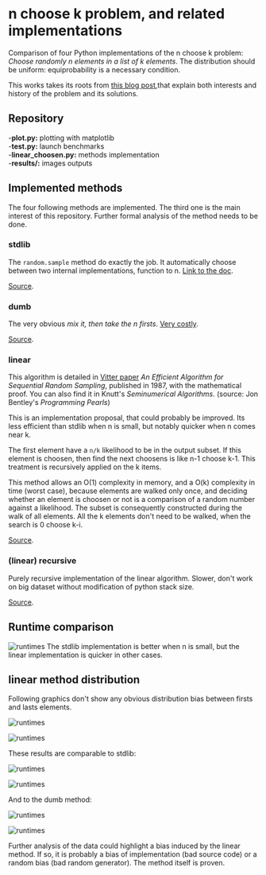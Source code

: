 # n choose k problem, and related implementations
Comparison of four Python implementations of the n choose k problem: *Choose randomly n elements in a list of k elements*.
The distribution should be uniform: equiprobability is a necessary condition.

This works takes its roots from [this blog post](https://getkerf.wordpress.com/2016/03/30/the-best-algorithm-no-one-knows-about/),that explain both interests and history of the problem and its solutions.


## Repository
-**plot.py:** plotting with matplotlib  
-**test.py:** launch benchmarks  
-**linear_choosen.py:** methods implementation  
-**results/:** images outputs  

## Implemented methods
The four following methods are implemented. The third one is the main interest of this repository.
Further formal analysis of the method needs to be done.

### stdlib
The `random.sample` method do exactly the job. It automatically choose between two internal implementations,
function to n. [Link to the doc](https://hg.python.org/cpython/file/3.5/Lib/random.py#l280).

[Source](https://github.com/Aluriak/linear_choosens/blob/master/linear_choosens.py#L11).


### dumb
The very obvious *mix it, then take the n firsts*.
[Very costly](https://github.com/Aluriak/linear_choosens#runtime-comparison).

[Source](https://github.com/Aluriak/linear_choosens/blob/master/linear_choosens.py#L16).


### linear
This algorithm is detailed in [Vitter paper](http://www.ittc.ku.edu/~jsv/Papers/Vit87.RandomSampling.pdf)
*An Efficient Algorithm for Sequential Random Sampling*,
published in 1987, with the mathematical proof.
You can also find it in Knutt's *Seminumerical Algorithms*.
(source: Jon Bentley's *Programming Pearls*)

This is an implementation proposal, that could probably be improved.
Its less efficient than stdlib when n is small, but notably quicker when n comes near k.

The first element have a `n/k` likelihood to be in the output subset.
If this element is choosen, then find the next choosens is like n-1 choose k-1.
This treatment is recursively applied on the k items.

This method allows an O(1) complexity in memory, and a O(k) complexity in time (worst case),
because elements are walked only once, and deciding whether an element is choosen or not
is a comparison of a random number against a likelihood.
The subset is consequently constructed during the walk of all elements.
All the k elements don't need to be walked, when the search is 0 choose k-i.

[Source](https://github.com/Aluriak/linear_choosens/blob/master/linear_choosens.py#L31).


### (linear) recursive
Purely recursive implementation of the linear algorithm.
Slower, don't work on big dataset without modification of python stack size.

[Source](https://github.com/Aluriak/linear_choosens/blob/master/linear_choosens.py#L65).


## Runtime comparison
![runtimes](results/runtime_100.png)
The stdlib implementation is better when n is small, but the linear implementation
is quicker in other cases.


## linear method distribution
Following graphics don't show any obvious distribution bias between firsts and lasts elements.

![runtimes](./results/benchmark_l_100_1000_100.png)

![runtimes](./results/benchmark_l_900_1000_100.png)

These results are comparable to stdlib:

![runtimes](./results/benchmark_s_100_1000_100.png)

![runtimes](./results/benchmark_s_900_1000_100.png)

And to the dumb method:

![runtimes](./results/benchmark_d_100_1000_100.png)

![runtimes](./results/benchmark_d_900_1000_100.png)


Further analysis of the data could highlight a bias induced by the linear method.
If so, it is probably a bias of implementation (bad source code) or a random bias (bad random generator).
The method itself is proven.
